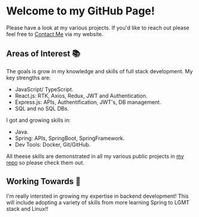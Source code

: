 <h1>Welcome to my GitHub Page!</h1>
Please have a look at my various projects. 
If you'd like to reach out please feel free to <a href="https://www.lambda-larke.com/contactMe">Contact Me</a> via my website. 
<h2>Areas of Interest 📚</h2>
<p>The goals is grow in my knowledge and skills of full stack  development. My key strengths are:</p>
  <ul>
    <li>JavaScript/ TypeScript.</li>
    <li>React.js: RTK, Axios, Redux, JWT and Authentication.</li>
    <li>Express.js: APIs, Authentification, JWT's, DB management.</li>
    <li>SQL and no SQL DBs.</li>
  </ul>

<p>I got and growing skills in:</p>
  <ul>
    <li>Java.</li>
    <li>Spring: APIs, SpringBoot, SpringFramework.</li>
    <li>Dev Tools: Docker, Git/GitHub.</li>
  </ul>

  <p>All theese skills are demonstrated in all my various public projects in <a href="https://github.com/HarryLarke?tab=repositories">my repo</a> so please check them out.</p>

<h2>Working Towards 💪</h2>
<p>I'm really intersted in growing my expertise in backend development! This will include adopting a variety of skills from more learning Spring to LGMT stack and Linux!!</p>
